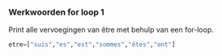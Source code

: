 ### Werkwoorden for loop 1
Print alle vervoegingen van être met behulp van een for-loop.

```python
etre=["suis","es","est","sommes","êtes","ont"]
```


